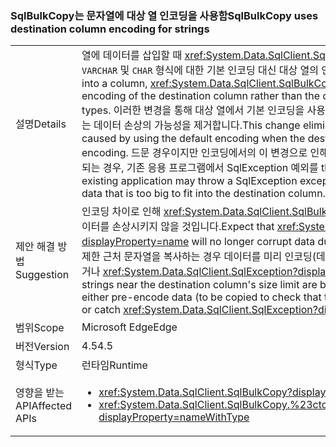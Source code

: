 ### <a name="sqlbulkcopy-uses-destination-column-encoding-for-strings"></a><span data-ttu-id="e56a8-101">SqlBulkCopy는 문자열에 대상 열 인코딩을 사용함</span><span class="sxs-lookup"><span data-stu-id="e56a8-101">SqlBulkCopy uses destination column encoding for strings</span></span>

|   |   |
|---|---|
|<span data-ttu-id="e56a8-102">설명</span><span class="sxs-lookup"><span data-stu-id="e56a8-102">Details</span></span>|<span data-ttu-id="e56a8-103">열에 데이터를 삽입할 때 <xref:System.Data.SqlClient.SqlBulkCopy?displayProperty=name>에서는 <code>VARCHAR</code> 및 <code>CHAR</code> 형식에 대한 기본 인코딩 대신 대상 열의 인코딩을 사용합니다.</span><span class="sxs-lookup"><span data-stu-id="e56a8-103">When inserting data into a column, <xref:System.Data.SqlClient.SqlBulkCopy?displayProperty=name> uses the encoding of the destination column rather than the default encoding for <code>VARCHAR</code> and <code>CHAR</code> types.</span></span> <span data-ttu-id="e56a8-104">이러한 변경을 통해 대상 열에서 기본 인코딩을 사용하지 않는 경우 기본 인코딩을 사용하여 발생하는 데이터 손상의 가능성을 제거합니다.</span><span class="sxs-lookup"><span data-stu-id="e56a8-104">This change eliminates the possibility of data corruption caused by using the default encoding when the destination column does not use the default encoding.</span></span> <span data-ttu-id="e56a8-105">드문 경우이지만 인코딩에서의 이 변경으로 인해 대상 열에 맞추기에는 너무 큰 데이터가 생성되는 경우, 기존 응용 프로그램에서 SqlException 예외를 throw할 수 있습니다.</span><span class="sxs-lookup"><span data-stu-id="e56a8-105">In rare cases, an existing application may throw a SqlException exception if the change in encoding produces data that is too big to fit into the destination column.</span></span>|
|<span data-ttu-id="e56a8-106">제안 해결 방법</span><span class="sxs-lookup"><span data-stu-id="e56a8-106">Suggestion</span></span>|<span data-ttu-id="e56a8-107">인코딩 차이로 인해 <xref:System.Data.SqlClient.SqlBulkCopy?displayProperty=name>이 더 이상 데이터를 손상시키지 않을 것입니다.</span><span class="sxs-lookup"><span data-stu-id="e56a8-107">Expect that <xref:System.Data.SqlClient.SqlBulkCopy?displayProperty=name> will no longer corrupt data due to encoding differences.</span></span> <span data-ttu-id="e56a8-108">대상 열의 크기 제한 근처 문자열을 복사하는 경우 데이터를 미리 인코딩(데이터가 대상 열에 맞는지 확인하기 위해 복사)하거나 <xref:System.Data.SqlClient.SqlException?displayProperty=name>을 catch해야 합니다.</span><span class="sxs-lookup"><span data-stu-id="e56a8-108">If strings near the destination column's size limit are being copied, it may be necessary to either pre-encode data (to be copied to check that the data will fit in the destination column) or catch <xref:System.Data.SqlClient.SqlException?displayProperty=name>s.</span></span>|
|<span data-ttu-id="e56a8-109">범위</span><span class="sxs-lookup"><span data-stu-id="e56a8-109">Scope</span></span>|<span data-ttu-id="e56a8-110">Microsoft Edge</span><span class="sxs-lookup"><span data-stu-id="e56a8-110">Edge</span></span>|
|<span data-ttu-id="e56a8-111">버전</span><span class="sxs-lookup"><span data-stu-id="e56a8-111">Version</span></span>|<span data-ttu-id="e56a8-112">4.5</span><span class="sxs-lookup"><span data-stu-id="e56a8-112">4.5</span></span>|
|<span data-ttu-id="e56a8-113">형식</span><span class="sxs-lookup"><span data-stu-id="e56a8-113">Type</span></span>|<span data-ttu-id="e56a8-114">런타임</span><span class="sxs-lookup"><span data-stu-id="e56a8-114">Runtime</span></span>|
|<span data-ttu-id="e56a8-115">영향을 받는 API</span><span class="sxs-lookup"><span data-stu-id="e56a8-115">Affected APIs</span></span>|<ul><li><xref:System.Data.SqlClient.SqlBulkCopy?displayProperty=nameWithType></li><li><xref:System.Data.SqlClient.SqlBulkCopy.%23ctor(System.Data.SqlClient.SqlConnection)?displayProperty=nameWithType></li></ul>|

